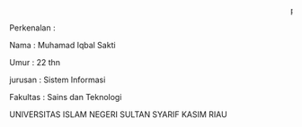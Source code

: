 <html>
  <head>
    <marquee> pembelajaran mengenai testing dan implementasi </marquee>
  </head>
<body>
  <p>Perkenalan :</p>
<p> Nama        : Muhamad Iqbal Sakti</p>
  <p> Umur        : 22 thn </p>
  <p> jurusan     : Sistem Informasi </p>
  <p> Fakultas    : Sains dan Teknologi </p>
  <p> UNIVERSITAS ISLAM NEGERI SULTAN SYARIF KASIM RIAU </p>
</body>
</html>
